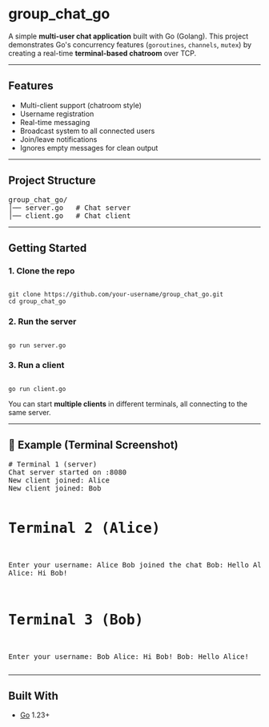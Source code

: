 <h1>group_chat_go</h1>

<p>
A simple <b>multi-user chat application</b> built with Go (Golang).  
This project demonstrates Go's concurrency features (<code>goroutines</code>, <code>channels</code>, <code>mutex</code>) 
by creating a real-time <b>terminal-based chatroom</b> over TCP.
</p>

<hr>

<h2>Features</h2>
<ul>
  <li>Multi-client support (chatroom style)</li>
  <li>Username registration</li>
  <li>Real-time messaging</li>
  <li>Broadcast system to all connected users</li>
  <li>Join/leave notifications</li>
  <li>Ignores empty messages for clean output</li>
</ul>

<hr>

<h2>Project Structure</h2>
<pre>
group_chat_go/
│── server.go   # Chat server
│── client.go   # Chat client
</pre>

<hr>

<h2>Getting Started</h2>

<h3>1. Clone the repo</h3>
<pre><code>
git clone https://github.com/your-username/group_chat_go.git
cd group_chat_go
</code></pre>

<h3>2. Run the server</h3>
<pre><code>
go run server.go
</code></pre>

<h3>3. Run a client</h3>
<pre><code>
go run client.go
</code></pre>

<p>You can start <b>multiple clients</b> in different terminals, all connecting to the same server.</p>

<hr>

<h2>📸 Example (Terminal Screenshot)</h2>
<pre>
# Terminal 1 (server)
Chat server started on :8080
New client joined: Alice
New client joined: Bob

# Terminal 2 (Alice)
Enter your username: Alice
Bob joined the chat
Bob: Hello Alice!
Alice: Hi Bob!

# Terminal 3 (Bob)
Enter your username: Bob
Alice: Hi Bob!
Bob: Hello Alice!
</pre>

<hr>

 
 
<!-- <h2>📌 Next Steps (Future Improvements)</h2>
<ul>
  <li>Add <code>/quit</code> command to exit gracefully</li>
  <li>List active users</li>
  <li>Save chat history to file</li>
  <li>WebSocket support for a web-based version</li>
</ul>

<hr> -->

<h2>Built With</h2>
<ul>
  <li><a href="https://golang.org/">Go</a> 1.23+</li>
</ul>

